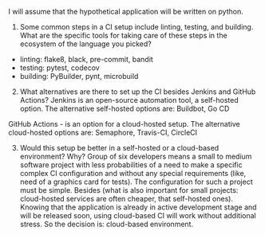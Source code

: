 I will assume that the hypothetical application will be written on python.

1. Some common steps in a CI setup include linting, testing, and building. What are the specific tools for taking care of these steps in the ecosystem of the language you picked?
- linting: flake8, black, pre-commit, bandit
- testing: pytest, codecov
- building: PyBuilder, pynt, microbuild

2. What alternatives are there to set up the CI besides Jenkins and GitHub Actions?
Jenkins is an open-source automation tool, a self-hosted option.
The alternative self-hosted options are: Buildbot, Go CD

GitHub Actions - is an option for a cloud-hosted setup.
The alternative cloud-hosted options are: Semaphore, Travis-CI, CircleCI

3. Would this setup be better in a self-hosted or a cloud-based environment? Why?
Group of six developers means a small to medium software project with less probabilities of a need to make a specific complex CI configuration and without any special requirements (like, need of a graphics card for tests). The configuration for such a project must be simple. Besides (what is also important for small projects: cloud-hosted services are often cheaper, that self-hosted ones).
Knowing that the application is already in active development stage and will be released soon, using cloud-based CI will work without additional stress.
So the decision is: cloud-based environment.